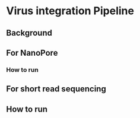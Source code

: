 # Virus integration Pipeline 

## Background

## For NanoPore

### How to run 

## For short read sequencing 

## How to run